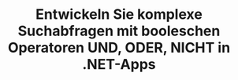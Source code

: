 ---
############################# Static ############################
layout: "auto-gen-gist"
draft: false
path: "de/search/net/boolean/xls/"
otherformats: PDF DOC DOT DOCX DOCM DOTX DOTM TXT ODT OTT RTF XLT XLSX XLSM XLSB XLTX XLTM XLA XLAM ODS OTS CSV TSV XML PPT PPS POT PPTX PPTM POTX POTM PPSX PPSM ODP PST OST EML EMLX MSG ONE ZIP XHTML MHTML MD CHM EPUB  FB2 

############################# Head ############################
head_title: "Fügen Sie boolesche Suchoperatoren (AND, OR, NOT) in Suchanfragen über .NET hinzu"
head_description: "GroupDocs.Search .NET API ermöglicht es Softwareentwicklern, boolesche Suchen hinzuzufügen oder neue Abfragen mit booleschen Operatoren UND, ODER, NICHT in ihren .NET-Apps zu entwickeln."

############################# Header ############################
title: "Entwickeln Sie komplexe Suchabfragen mit booleschen Operatoren UND, ODER, NICHT in .NET-Apps"
description: "GroupDocs.Search .NET API ermöglicht Computerprogrammierern komplexe Suchabfragen mit booleschen Operatoren (AND, OR, NOT) in ihren .NET-Anwendungen zu entwickeln. "

######################### Download Button #######################
button:
    enable: true

############################# About ############################
about:
    enable: true
    title: "Was ist eine boolesche Suche und wie werden boolesche Operatoren verwendet?"
    content: |
       Die boolesche Suche ist ein sehr nützliches Suchverfahren, das es Benutzern ermöglicht, verschiedene Schlüsselwörter mit Operatoren zu kombinieren, um die Suchergebnisse einzugrenzen, zu erweitern und zu definieren. Boolesche Operatoren wie AND, OR, NOT und NEAR usw. helfen Benutzern, ein breiteres Spektrum an Ergebnissen zu erhalten oder die Anzahl nicht zusammenhängender Suchergebnisse zu reduzieren, indem sie Einschränkungen definieren. GroupDocs.Search für .NET ist eine leistungsstarke Hochleistungs-API für die Dokumentensuche, die es Softwareentwicklern ermöglicht, Anwendungen zu entwickeln, die eine Textsuche und Indizierung in einigen der gängigsten Dokumentdateiformate wie PDF, HTML, Outlook-E-Mail, Microsoft Office Word und Excel-Arbeitsblättern durchführen können , PowerPoint-Präsentationen, Outlook MSG, PST und viele mehr. Der boolesche UND-Operator kann verwendet werden, um Ergebnisse für alle von Ihnen eingegebenen Wörter anzuzeigen, der ODER-Operator liefert Ergebnisse für jedes der von Ihnen eingegebenen Wörter, der NICHT-Operator kann verwendet werden, um Suchergebnisse für kein Vorkommen anzuzeigen und so weiter. Eine großartige Funktion ist, dass es Suchanfragen erkennen kann, die in einer Sprache geschrieben sind, die nicht mit Ihrem Tastaturlayout übereinstimmt. 

############################# content ############################
steps:
    enable: true
    block:
    - title_left: "Verwenden Sie den booleschen UND-Operator in Suchanfragen über .NET"
      content_left: |
       GroupDocs.Search .NET API bietet vollständige Unterstützung für das Hinzufügen von booleschen Suchfunktionen in ihre .NET-Anwendung. Das folgende C#-Codebeispiel zeigt, wie der boolesche „AND“-Operator in Text- und Objektformabfragen in eigenen .NET-Anwendungen erstellt wird. 

      title_right: "Durchsuchen Sie XLS Dokumente mit dem booleschen Operator AND"
      content_right: |
         * Zuerst müssen Sie den Pfad zum Indexordner und Dokumentenordner angeben.
         * Erstellen eines Index im angegebenen Ordner durch Aufrufen der Instanz der Klasse [Index](https://apireference.groupdocs.com/search/net/groupdocs.search/index/constructors/2).
         * Indexieren von Dokumenten aus dem angegebenen Ordner durch Aufrufen der Methode [Search](https://apireference.groupdocs.com/search/net/groupdocs.search/index/methods/search).
         * Erstellen von Unterabfrage 1 und Erstellen von Unterabfrage 2 durch Aufrufen der Klasse [SearchQuery](https://apireference.groupdocs.com/search/net/groupdocs.search/searchquery).
         * Kombinieren von Unterabfragen zu einer Abfrage durch Aufrufen der Methode [CreateAndQuery](https://apireference.groupdocs.com/search/net/groupdocs.search/index/methods/search).
         * Suche starten und Suchergebnisse anzeigen
         
        
      gisthash: "fa9773cd8d0f379a638e495ad2541a5b"
      gistfile: "use_boolean_and_operator_dotnet.cs"

    - title_left: "So verwenden Sie den booleschen Operator ODER über .NET"
      content_left: |
       GroupDocs.Search für .NET ist eine leistungsstarke API, mit der Softwareprogrammierer viele gängige Dokumentformate durchsuchen können. Die folgenden C# .NET-Codebeispiele zeigen, wie der boolesche „ODER“-Operator in Text- und Objektformularabfragen in C#-Anwendungen verwendet wird. 

      title_right: "Verwenden Sie den booleschen OR-Operator, um XLS-Dateien zu durchsuchen"
      content_right: |
        * Zuerst müssen Sie den Pfad zum Indexordner und Dokumentenordner angeben.
        * Erstellen eines Index im angegebenen Ordner durch Aufrufen der Instanz der Klasse [Index](https://apireference.groupdocs.com/search/net/groupdocs.search/index/constructors/2).
        * Indexieren von Dokumenten aus dem angegebenen Ordner durch Aufrufen der Methode [Search](https://apireference.groupdocs.com/search/net/groupdocs.search/index/methods/search).
        * Erstellen von Unterabfrage 1 und Erstellen von Unterabfrage 2 durch Aufrufen der Klasse [SearchQuery](https://apireference.groupdocs.com/search/net/groupdocs.search/searchquery).
        * Kombinieren von Unterabfragen zu einer Abfrage durch Aufrufen der Methode [CreateOrQuery](https://apireference.groupdocs.com/search/net/groupdocs.search/searchquery/methods/createorquery).
        * Suche starten und Suchergebnisse anzeigen
     
      gisthash: "c0b22e80f881f8dbc0da17f92c01efc7"
      gistfile: "use_boolean_or_operator_dotnet.cs"
      
    - title_left: "Erstellen Sie komplexe Suchanfragen mit booleschen Operatoren"
      content_left: |
        GroupDocs.Search .NET ermöglicht Computerprogrammierern, verschiedene boolesche Operatoren zu kombinieren, um komplexe Suchabfragen in ihren eigenen .NET-Apps zu erstellen. Die folgenden .NET-Codebeispiele zeigen, wie Sie Suchfunktionen für komplexe Dokumente nutzen können, ohne externe Software oder Tools zu installieren.

      title_right: "Durchsuchen Sie XLS Dokumente über komplexe Suchanfragen"
      content_right: |
        * Zuerst müssen Sie den Pfad zum Indexordner und Dokumentenordner angeben.
        * Erstellen eines Index im angegebenen Ordner durch Aufrufen der Instanz der Klasse [Index](https://apireference.groupdocs.com/search/net/groupdocs.search/index/constructors/2).
        * Indexieren von Dokumenten aus dem angegebenen Ordner durch Aufrufen der Methode [Search](https://apireference.groupdocs.com/search/net/groupdocs.search/index/methods/search).
        * Starten Sie die Suche und zeigen Sie die Textabfrage der Suchergebnisse an
        * Suche mit Objektabfrage
        * Erstellen von WordQuery und relativityWordQuery durch Aufrufen der Klasse [SearchQuery](https://apireference.groupdocs.com/search/net/groupdocs.search/searchquery).
        * Kombinieren von Unterabfragen zu einer Abfrage durch Aufrufen der Methode [CreateAndQuery](https://apireference.groupdocs.com/search/net/groupdocs.search/index/methods/search).
        * Erstellen von einsteinWordQuery und albertWordQuery durch Aufrufen der Klasse [SearchQuery](https://apireference.groupdocs.com/search/net/groupdocs.search/searchquery).
        * Kombinieren von Unterabfragen zu einer Abfrage durch Aufrufen der Methode [CreateOrQuery](https://apireference.groupdocs.com/search/net/groupdocs.search/searchquery/methods/createorquery).
        * Kombinieren von Unterabfragen zu einer Abfrage durch Aufrufen der Methode [CreateOrQuery](https://apireference.groupdocs.com/search/net/groupdocs.search/searchquery/methods/createorquery).
        * Suche starten und Suchergebnisse anzeigen
     
      gisthash: "216af02ebdd08331fdd05faf8c39e528"
      gistfile: "create_complex_queries_boolean_operator_dotnet.cs"

    - title_left: "System Anforderungen"
      content_left: |
       GroupDocs.Search für .NET wird auf allen wichtigen Plattformen und Betriebssystemen unterstützt. Um den vollständigen Leitfaden zu den Systemanforderungen zu erhalten, besuchen Sie bitte [Systemanforderungen](https://docs.groupdocs.com/search/net/system-requirements/), bevor Sie den folgenden Code ausführen. Stellen Sie bitte sicher, dass die folgenden Voraussetzungen auf Ihrem installiert sind System:
         * Betriebssysteme: Microsoft Windows, Linux, MacOS
         * Entwicklungsumgebung: Visual Studio, Xamarin, MonoDevelop usw
         * Frameworks: .NET Framework, .NET Standard, .NET Core, Mono
         * Holen Sie sich die neueste Version von GroupDocs.Search für .NET-APIs von [NuGet](https://www.nuget.org/packages/GroupDocs.search/)
        
      title_right: "Warum GroupDocs.Assembly verwenden"
      content_right: |
        * Suchindexerstellung sowohl im Speicher als auch auf der Festplatte.
        * Möglichkeit der Indizierung aus einer Datei, einem Stream oder einer Struktur.
        * Unterstützung für die Indexierung passwortgeschützter Dokumente.
        * Unterstützung für das Zusammenführen mehrerer Indizes.
        * Dokument während der Suchindizierung filtern.
        * Unterstützung der Rechtschreibprüfung während der Suche.
        * Mischzeichen werden vollständig unterstützt
        * Kombinieren verschiedener Suchtypen in einer Suchanfrage.
        * Einfache Suche nach Wörtern und regulären Ausdrücken wird unterstützt
        * Vollständige Unterstützung von Alias-Ersetzungen in Suchanfragen.

demos:
    enable: true
        

more_formats:
    enable: true


back_to_top:
    enable: true
---